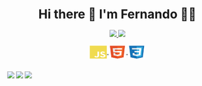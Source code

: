 <h1 align='center'>
  Hi there 👋 I'm Fernando 👨‍💻
</h1>
 <div align=center>
  <a href="https://github.com/cifernando">
  <img height="180em" src="https://github-readme-stats.vercel.app/api?username=cifernando&show_icons=true&title_color=FFF&text_color=FFF&icon_color=FFF&bg_color=45,DBE4F0,52637A"/>
  <img height="180em" src="https://github-readme-stats.vercel.app/api/top-langs/?username=cifernando&layout=compact&title_color=FFF&text_color=FFF&icon_color=FFF&bg_color=45,DBE4F0,52637A"/>
</div>
<div align=center style="display: inline_block"><br>
  <img align="center" alt="Fernando-Js" height="30" width="40" src="https://raw.githubusercontent.com/devicons/devicon/master/icons/javascript/javascript-plain.svg">
  <img align="center" alt="Fernando-HTML" height="30" width="40" src="https://raw.githubusercontent.com/devicons/devicon/master/icons/html5/html5-original.svg">
  <img align="center" alt="Fernando-CSS" height="30" width="40" src="https://raw.githubusercontent.com/devicons/devicon/master/icons/css3/css3-original.svg">
</div>
  
  ##
 
<div> 
  <a href="https://instagram.com/fernando_n_o" target="_blank"><img src="https://img.shields.io/badge/-Instagram-%23E4405F?style=for-the-badge&logo=instagram&logoColor=white" target="_blank"></a>
  <a href = "mailto:nando.no@outlook.com"><img src="https://img.shields.io/badge/-Outlook-%23333?style=for-the-badge&logo=gmail&logoColor=white" target="_blank"></a>
  <a href="https://www.linkedin.com/in/fernando-nascimento-oliveira/" target="_blank"><img src="https://img.shields.io/badge/-LinkedIn-%230077B5?style=for-the-badge&logo=linkedin&logoColor=white" target="_blank"></a>  
</div>
